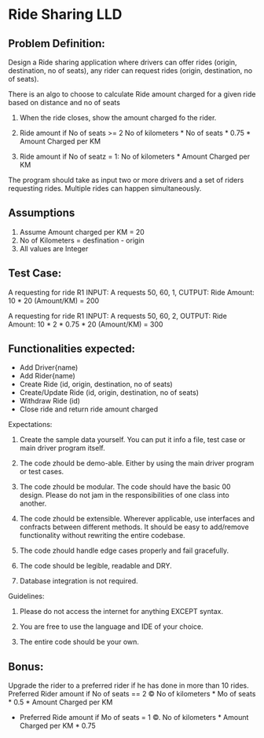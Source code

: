# Ride Sharing LLD
## Problem Definition:

Design a Ride sharing application where drivers can offer rides (origin, destination, no of seats), any rider
can request rides (origin, destination, no of seats).

There is an algo to choose to calculate Ride amount charged for a given ride based on distance and no of
seats

1. When the ride closes, show the amount charged fo the rider.

2. Ride amount if No of seats >= 2 No of kilometers * No of seats * 0.75 * Amount Charged per KM

3. Ride amount if No of seatz = 1: No of kilometers * Amount Charged per KM

The program should take as input two or more drivers and a set of riders requesting rides. Multiple rides can happen simultaneously.

## Assumptions 

1. Assume Amount charged per KM = 20
2. No of Kilometers = desfination - origin
3. All values are Integer

## Test Case:

A requesting for ride R1
INPUT: A requests 50, 60, 1,
CUTPUT: Ride Amount: 10 * 20 (Amount/KM) = 200

A requesting for ride R1
INPUT: A requests 50, 60, 2,
OUTPUT: Ride Amount: 10 * 2 * 0.75 * 20 (Amount/KM) = 300


## Functionalities expected:

- Add Driver{name)
- Add Rider{name)
- Create Ride (id, origin, destination, no of seats)
- Create/Update Ride (id, origin, destination, no of seats)
- Withdraw Ride (id)
- Close ride and return ride amount charged

Expectations:

1. Create the sample data yourself. You can put it info a file, test case or main driver program
itself.

2. The code zhould be demo-able. Either by using the main driver program or test cases.

3. The code zhould be modular. The code should have the basic 00 design. Please do not jam in
the responsibilities of one class into another.

4. The code zhould be extensible. Wherever applicable, use interfaces and confracts between
different methods. It should be easy to add/remove functionality without rewriting the entire
codebase.

5. The code zhould handle edge cases properly and fail gracefully.

6. The code should be legible, readable and DRY.

7. Database integration is not required.

Guidelines:

1. Please do not access the internet for anything EXCEPT syntax.

2. You are free to use the language and IDE of your choice.

3. The entire code should be your own.

## Bonus:
Upgrade the rider to a preferred rider if he has done in more than 10 rides.
Preferred Rider amount if No of seats == 2 © No of kilometers * Mo of seats * 0.5 * Amount
Charged per KM
+ Preferred Ride amount if Mo of seats = 1 ©. No of kilometers * Amount Charged per KM * 0.75

